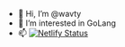 - 👋 Hi, I’m @wavty
- 👀 I’m interested in GoLang
- 📫 [![Netlify Status](https://api.netlify.com/api/v1/badges/af8b8de8-b8f5-4788-be49-7eefb0c1d3d7/deploy-status)](https://app.netlify.com/sites/wavty/deploys)

<!-- - 🌱 I’m currently learning ...
- 💞️ I’m looking to collaborate on ...
- 📫 How to reach me ... -->

<!---
wavty/wavty is a ✨ special ✨ repository because its `README.md` (this file) appears on your GitHub profile.
You can click the Preview link to take a look at your changes.
--->
